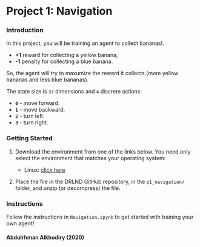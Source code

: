 # Project 1: Navigation

### Introduction

In this project, you will be training an agent to collect bananas!.  

- **+1** reward for collecting a yellow banana, 
- **-1** penalty for collecting a blue banana.

So, the agent will try to maxumize the reward it collects (more yellow bananas and less blue bananas).

The state size is `37` dimensions and `4` discrete actions:
- **`0`** - move forward.
- **`1`** - move backward.
- **`2`** - turn left.
- **`3`** - turn right.

### Getting Started

1. Download the environment from one of the links below.  You need only select the environment that matches your operating system:
    - Linux: [click here](https://s3-us-west-1.amazonaws.com/udacity-drlnd/P1/Banana/Banana_Linux.zip)

2. Place the file in the DRLND GitHub repository, in the `p1_navigation/` folder, and unzip (or decompress) the file. 

### Instructions

Follow the instructions in `Navigation.ipynb` to get started with training your own agent!  


#### Abdulrhman Alkhodiry (2020)
